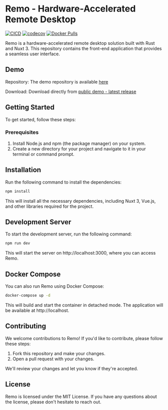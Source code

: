 # Remo - Hardware-Accelerated Remote Desktop

[![CICD](https://github.com/adidharmatoru/remo/actions/workflows/cicd.yml/badge.svg)](https://github.com/adidharmatoru/remo/actions/workflows/cicd.yml)
[![codecov](https://codecov.io/gh/adidharmatoru/remo/branch/master/graph/badge.svg)](https://codecov.io/gh/adidharmatoru/remo)
[![Docker Pulls](https://img.shields.io/docker/pulls/adidharmatoru/remo)](https://hub.docker.com/r/adidharmatoru/remo)

Remo is a hardware-accelerated remote desktop solution built with Rust and Nuxt 3. This repository contains the front-end application that provides a seamless user interface.

## Demo

Repository:
The demo repository is available [here](https://github.com/adidharmatoru/remo-windows)

Download:
Download directly from [public demo - latest release](https://github.com/adidharmatoru/remo-windows/releases/download/demo/remo.zip)

## Getting Started

To get started, follow these steps:

### Prerequisites

1. Install Node.js and npm (the package manager) on your system.
2. Create a new directory for your project and navigate to it in your terminal or command prompt.

## Installation

Run the following command to install the dependencies:

```bash
npm install
```

This will install all the necessary dependencies, including Nuxt 3, Vue.js, and other libraries required for the project.

## Development Server

To start the development server, run the following command:

```bash
npm run dev
```

This will start the server on http://localhost:3000, where you can access Remo.

## Docker Compose

You can also run Remo using Docker Compose:

```bash
docker-compose up -d
```

This will build and start the container in detached mode. The application will be available at http://localhost.

## Contributing

We welcome contributions to Remo! If you'd like to contribute, please follow these steps:

1. Fork this repository and make your changes.
2. Open a pull request with your changes.

We'll review your changes and let you know if they're accepted.

## License

Remo is licensed under the MIT License. If you have any questions about the license, please don't hesitate to reach out.
